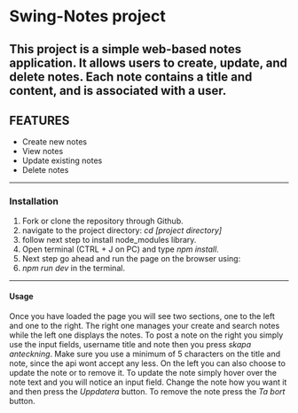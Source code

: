 # Swing-Notes project

## This project is a simple web-based notes application. It allows users to create, update, and delete notes. Each note contains a title and content, and is associated with a user.

## FEATURES

- Create new notes
- View notes
- Update existing notes
- Delete notes

---

### Installation

1. Fork or clone the repository through Github.
2. navigate to the project directory: _cd [project directory]_
3. follow next step to install node_modules library.
4. Open terminal (CTRL + J on PC) and type _npm install_.
5. Next step go ahead and run the page on the browser using:
6. _npm run dev_ in the terminal.

---

#### Usage

Once you have loaded the page you will see two sections, one to the left and one to the right. The right one manages your create and search notes while the left one displays the notes. To post a note on the right you simply use the input fields, username title and note then you press _skapa anteckning_. Make sure you use a minimum of 5 characters on the title and note, since the api wont accept any less. On the left you can also choose to update the note or to remove it. To update the note simply hover over the note text and you will notice an input field. Change the note how you want it and then press the _Uppdatera_ button. To remove the note press the _Ta bort_ button.
